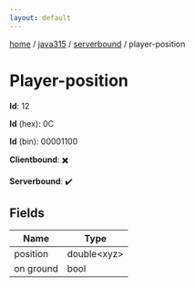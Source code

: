 ```yaml
---
layout: default
---
```


[home](/)  /  [java315](/protocol/java315)  /  [serverbound](/protocol/java315/serverbound)  /  player-position

# Player-position

**Id**: 12

**Id** (hex): 0C

**Id** (bin): 00001100

**Clientbound**: ✖️

**Serverbound**: ✔️

## Fields

Name | Type
---|---
position | double&lt;xyz&gt;
on ground | bool


